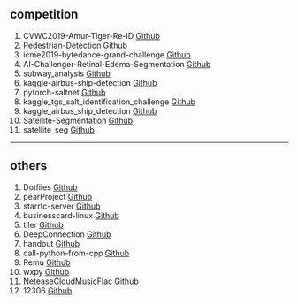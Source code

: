 ## competition
1. CVWC2019-Amur-Tiger-Re-ID [Github](https://github.com/LcenArthas/CVWC2019-Amur-Tiger-Re-ID)
2. Pedestrian-Detection [Github](https://github.com/xingkongliang/Pedestrian-Detection)
3. icme2019-bytedance-grand-challenge  [Github](https://github.com/JiDong-CS/icme2019-bytedance-grand-challenge)
4. AI-Challenger-Retinal-Edema-Segmentation [Github](https://github.com/ShawnBIT/AI-Challenger-Retinal-Edema-Segmentation)
5. subway_analysis [Github](https://github.com/Tobby-star/subway_analysis)
6. kaggle-airbus-ship-detection [Github](https://github.com/davidtvs/kaggle-airbus-ship-detection)
7. pytorch-saltnet [Github](https://github.com/tugstugi/pytorch-saltnet)
8. kaggle_tgs_salt_identification_challenge [Github](https://github.com/jamesdellinger/kaggle_tgs_salt_identification_challenge)
9. kaggle_airbus_ship_detection [Github](https://github.com/pascal1129/kaggle_airbus_ship_detection)
10. Satellite-Segmentation [Github](https://github.com/AstarLight/Satellite-Segmentation)
11. satellite_seg [Github](https://github.com/Jiangfeng-Xiong/satellite_seg)

---

## others
1. Dotfiles [Github](https://github.com/spencerwooo/dotfiles)
2. pearProject [Github](https://github.com/a54552239/pearProject)
3. starrtc-server [Github](https://github.com/starrtc/starrtc-server)
4. businesscard-linux [Github](https://github.com/thirtythreeforty/businesscard-linux)
5. tiler [Github](https://github.com/nuno-faria/tiler)
6. DeepConnection [Github](https://github.com/Bribak/DeepConnection)
7. handout [Github](https://github.com/danijar/handout)
8. call-python-from-cpp [Github](https://github.com/wkentaro/call-python-from-cpp)
9. Remu [Github](https://github.com/zenghongtu/Remu)
10. wxpy [Github](https://github.com/youfou/wxpy)
11. NeteaseCloudMusicFlac [Github](https://github.com/YongHaoWu/NeteaseCloudMusicFlac)
12. 12306 [Github](https://github.com/testerSunshine/12306)
